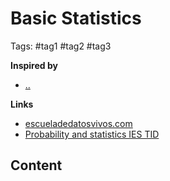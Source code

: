 # Basic Statistics

Tags: #tag1 #tag2 #tag3

**Inspired by**
- [..]()

**Links**
- [escueladedatosvivos.com](https://www.escueladedatosvivos.ai)
- [Probability and statistics IES TID](../../books-hub/notion/probability-and-statistics-tid-ies.md)
  
## Content

